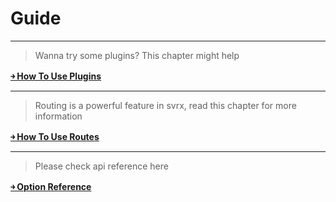 # Guide

---

> Wanna try some plugins? This chapter might help

[**￫ How To Use Plugins**](./plugin.md)
   
---

> Routing is a powerful feature in svrx, read this chapter for more information

[**￫ How To Use Routes**](./route.md)

---
                           
> Please check api reference here

[**￫ Option Reference**](./option.md)
